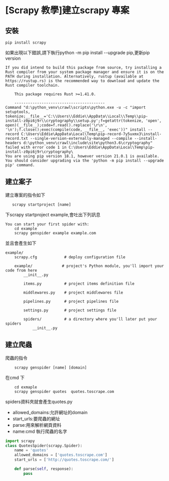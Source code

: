 # [Scrapy 教學]建立scrapy 專案

## 安裝
```
pip install scrapy 
```
如果出現以下錯誤,請下執行python -m pip install --upgrade pip,更新pip version
```
If you did intend to build this package from source, try installing a Rust compiler from your system package manager and ensure it is on the PATH during installation. Alternatively, rustup (available at https://rustup.rs) is the recommended way to download and update the Rust compiler toolchain.

    This package requires Rust >=1.41.0.

    ----------------------------------------
Command "d:\python_venv\crawl\scripts\python.exe -u -c "import setuptools, tokenize;__file__='C:\\Users\\Eddie\\AppData\\Local\\Temp\\pip-install-z0pi6j9r\\cryptography\\setup.py';f=getattr(tokenize, 'open', open)(__file__);code=f.read().replace('\r\n', '\n');f.close();exec(compile(code, __file__, 'exec'))" install --record C:\Users\Eddie\AppData\Local\Temp\pip-record-7y5uxmx3\install-record.txt --single-version-externally-managed --compile --install-headers d:\python_venv\crawl\include\site\python3.6\cryptography" failed with error code 1 in C:\Users\Eddie\AppData\Local\Temp\pip-install-z0pi6j9r\cryptography\
You are using pip version 18.1, however version 21.0.1 is available.
You should consider upgrading via the 'python -m pip install --upgrade pip' command.
```

## 建立案子
建立專案的指令如下
```
   scrapy startproject [name]
```
 
下scrapy startproject example,會吐出下列訊息

```
You can start your first spider with:
    cd example
    scrapy genspider example example.com
```

並且會產生如下
```
example/
    scrapy.cfg            # deploy configuration file

    example/             # project's Python module, you'll import your code from here
        __init__.py

        items.py          # project items definition file

        middlewares.py    # project middlewares file

        pipelines.py      # project pipelines file

        settings.py       # project settings file

        spiders/          # a directory where you'll later put your spiders
            __init__.py
```            

## 建立爬蟲
爬蟲的指令
```
	scrapy genspider [name] [domain]
```
在cmd 下
```
	cd exmaple
	scrapy genspider quotes  quotes.toscrape.com
```
spiders資料夾就會產生quotes.py

<ul>
	<li>allowed_domains:允許網址的domain</li>
	<li>start_urls:要爬蟲的網址</li>
	<li>parse:用來解析網頁資料</li>
	<li>name:cmd 執行爬蟲的名字</li>
</ul>

```python 
import scrapy
class QuotesSpider(scrapy.Spider):
    name = 'quotes'
    allowed_domains = ['quotes.toscrape.com']
    start_urls = ['http://quotes.toscrape.com/']

    def parse(self, response):
        pass
```





 
 
 
 
 
 
 
 
 
 
 
 
 
 
